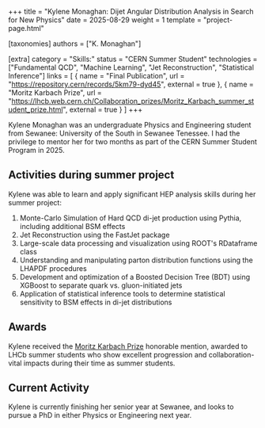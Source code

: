 +++
title = "Kylene Monaghan: Dijet Angular Distribution Analysis in Search for New Physics"
date = 2025-08-29
weight = 1
template = "project-page.html"

[taxonomies]
authors = ["K. Monaghan"]

[extra]
category = "Skills:"
status = "CERN Summer Student"
technologies = ["Fundamental QCD", "Machine Learning", "Jet Reconstruction", "Statistical Inference"]
links = [
    { name = "Final Publication", url = "https://repository.cern/records/5km79-dyd45", external = true },
    { name = "Moritz Karbach Prize", url = "https://lhcb.web.cern.ch/Collaboration_prizes/Moritz_Karbach_summer_student_prize.html", external = true }
]
+++

Kylene Monaghan was an undergraduate Physics and Engineering student from Sewanee: University of the South in Sewanee Tenessee.  I had the privilege to mentor her for two months as part of the CERN Summer Student Program in 2025.

## Activities during summer project

Kylene was able to learn and apply significant HEP analysis skills during her summer project:

1. Monte-Carlo Simulation of Hard QCD di-jet production using Pythia, including additional BSM effects
2. Jet Reconstruction using the FastJet package
3. Large-scale data processing and visualization using ROOT's RDataframe class
4. Understanding and manipulating parton distribution functions using the LHAPDF procedures
5. Development and optimization of a Boosted Decision Tree (BDT) using XGBoost to separate quark vs. gluon-initiated jets
6. Application of statistical inference tools to determine statistical sensitivity to BSM effects in di-jet distributions

## Awards

Kylene received the [Moritz Karbach Prize](https://lhcb.web.cern.ch/Collaboration_prizes/Moritz_Karbach_summer_student_prize.html) honorable mention, awarded to LHCb summer students who show excellent progression and collaboration-vital impacts during their time as summer students.

## Current Activity

Kylene is currently finishing her senior year at Sewanee, and looks to pursue a PhD in either Physics or Engineering next year.
